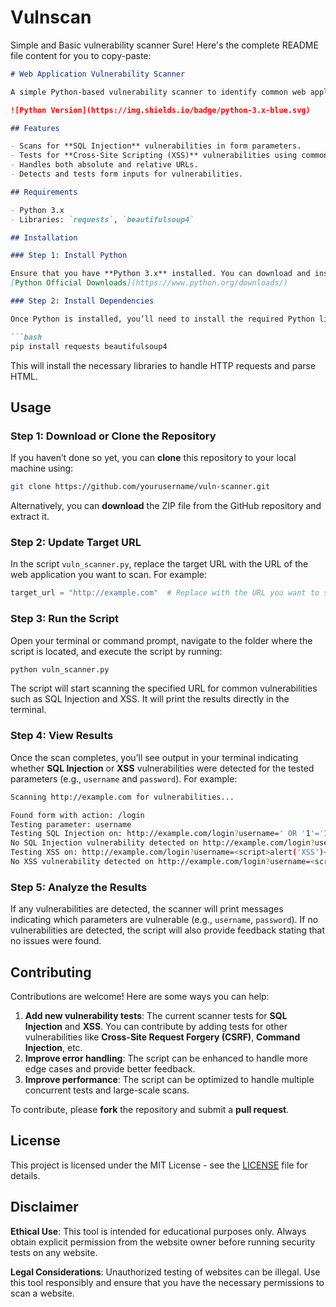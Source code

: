 # Vulnscan
Simple and Basic vulnerability scanner
Sure! Here's the complete README file content for you to copy-paste:

```markdown
# Web Application Vulnerability Scanner

A simple Python-based vulnerability scanner to identify common web application vulnerabilities like **SQL Injection** and **Cross-Site Scripting (XSS)**. This tool uses the `requests` and `BeautifulSoup` libraries to perform the scans.

![Python Version](https://img.shields.io/badge/python-3.x-blue.svg)

## Features

- Scans for **SQL Injection** vulnerabilities in form parameters.
- Tests for **Cross-Site Scripting (XSS)** vulnerabilities using common payloads.
- Handles both absolute and relative URLs.
- Detects and tests form inputs for vulnerabilities.

## Requirements

- Python 3.x
- Libraries: `requests`, `beautifulsoup4`

## Installation

### Step 1: Install Python

Ensure that you have **Python 3.x** installed. You can download and install it from the official website:  
[Python Official Downloads](https://www.python.org/downloads/)

### Step 2: Install Dependencies

Once Python is installed, you’ll need to install the required Python libraries using `pip`. Open your terminal (or command prompt) and run the following command:

```bash
pip install requests beautifulsoup4
```

This will install the necessary libraries to handle HTTP requests and parse HTML.

## Usage

### Step 1: Download or Clone the Repository

If you haven’t done so yet, you can **clone** this repository to your local machine using:

```bash
git clone https://github.com/yourusername/vuln-scanner.git
```

Alternatively, you can **download** the ZIP file from the GitHub repository and extract it.

### Step 2: Update Target URL

In the script `vuln_scanner.py`, replace the target URL with the URL of the web application you want to scan. For example:

```python
target_url = "http://example.com"  # Replace with the URL you want to scan
```

### Step 3: Run the Script

Open your terminal or command prompt, navigate to the folder where the script is located, and execute the script by running:

```bash
python vuln_scanner.py
```

The script will start scanning the specified URL for common vulnerabilities such as SQL Injection and XSS. It will print the results directly in the terminal.

### Step 4: View Results

Once the scan completes, you’ll see output in your terminal indicating whether **SQL Injection** or **XSS** vulnerabilities were detected for the tested parameters (e.g., `username` and `password`). For example:

```bash
Scanning http://example.com for vulnerabilities...

Found form with action: /login
Testing parameter: username
Testing SQL Injection on: http://example.com/login?username=' OR '1'='1
No SQL Injection vulnerability detected on http://example.com/login?username=' OR '1'='1
Testing XSS on: http://example.com/login?username=<script>alert('XSS')</script>
No XSS vulnerability detected on http://example.com/login?username=<script>alert('XSS')</script>
```

### Step 5: Analyze the Results

If any vulnerabilities are detected, the scanner will print messages indicating which parameters are vulnerable (e.g., `username`, `password`). If no vulnerabilities are detected, the script will also provide feedback stating that no issues were found.

## Contributing

Contributions are welcome! Here are some ways you can help:

1. **Add new vulnerability tests**: The current scanner tests for **SQL Injection** and **XSS**. You can contribute by adding tests for other vulnerabilities like **Cross-Site Request Forgery (CSRF)**, **Command Injection**, etc.
2. **Improve error handling**: The script can be enhanced to handle more edge cases and provide better feedback.
3. **Improve performance**: The script can be optimized to handle multiple concurrent tests and large-scale scans.

To contribute, please **fork** the repository and submit a **pull request**.

## License

This project is licensed under the MIT License - see the [LICENSE](LICENSE) file for details.

## Disclaimer

**Ethical Use**: This tool is intended for educational purposes only. Always obtain explicit permission from the website owner before running security tests on any website.

**Legal Considerations**: Unauthorized testing of websites can be illegal. Use this tool responsibly and ensure that you have the necessary permissions to scan a website.
